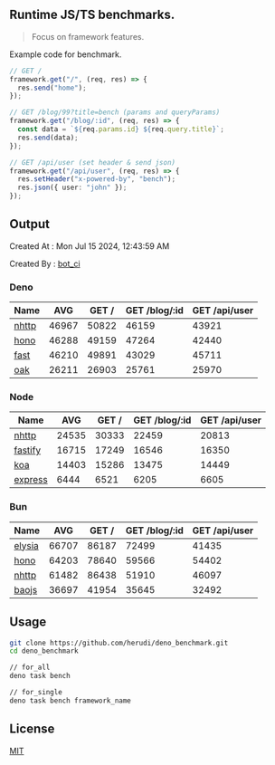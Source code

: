 ## Runtime JS/TS benchmarks.

> Focus on framework features.

Example code for benchmark.
```ts
// GET /
framework.get("/", (req, res) => {
  res.send("home");
});

// GET /blog/99?title=bench (params and queryParams)
framework.get("/blog/:id", (req, res) => {
  const data = `${req.params.id} ${req.query.title}`;
  res.send(data);
});

// GET /api/user (set header & send json)
framework.get("/api/user", (req, res) => {
  res.setHeader("x-powered-by", "bench");
  res.json({ user: "john" });
});
```

## Output
Created At : Mon Jul 15 2024, 12:43:59 AM

Created By : [bot_ci](https://github.com/herudi/deno_benchmarks/commits?author=github-actions%5Bbot%5D)


### Deno
|Name|AVG|GET /|GET /blog/:id|GET /api/user|
|----|----|----|----|----|
|[nhttp](https://github.com/nhttp/nhttp)|46967|50822|46159|43921|
|[hono](https://github.com/honojs/hono)|46288|49159|47264|42440|
|[fast](https://github.com/danteissaias/fast)|46210|49891|43029|45711|
|[oak](https://github.com/oakserver/oak)|26211|26903|25761|25970|
  


### Node
|Name|AVG|GET /|GET /blog/:id|GET /api/user|
|----|----|----|----|----|
|[nhttp](https://github.com/nhttp/nhttp)|24535|30333|22459|20813|
|[fastify](https://github.com/fastify/fastify)|16715|17249|16546|16350|
|[koa](https://github.com/koajs/koa)|14403|15286|13475|14449|
|[express](https://github.com/expressjs/express)|6444|6521|6205|6605|
  


### Bun
|Name|AVG|GET /|GET /blog/:id|GET /api/user|
|----|----|----|----|----|
|[elysia](https://github.com/elysiajs/elysia)|66707|86187|72499|41435|
|[hono](https://github.com/honojs/hono)|64203|78640|59566|54402|
|[nhttp](https://github.com/nhttp/nhttp)|61482|86438|51910|46097|
|[baojs](https://github.com/mattreid1/baojs)|36697|41954|35645|32492|
  



## Usage

```bash
git clone https://github.com/herudi/deno_benchmark.git
cd deno_benchmark

// for_all
deno task bench

// for_single
deno task bench framework_name
```

## License

[MIT](LICENSE)

